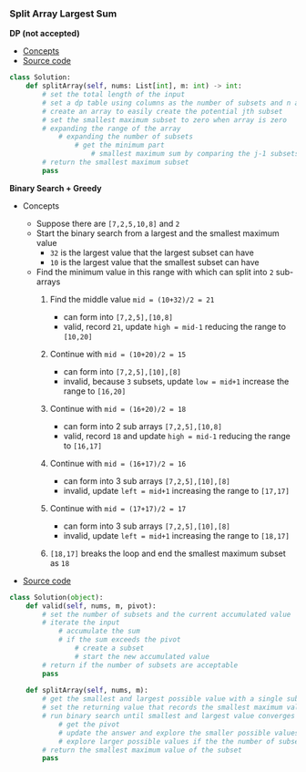 ### Split Array Largest Sum
**DP (not accepted)**
- [Concepts](images/dp.png)
- [Source code](source/dp.py)
```python
class Solution:
    def splitArray(self, nums: List[int], m: int) -> int:
        # set the total length of the input
        # set a dp table using columns as the number of subsets and n as the inputs in the array
        # create an array to easily create the potential jth subset
        # set the smallest maximum subset to zero when array is zero
        # expanding the range of the array
            # expanding the number of subsets
                # get the minimum part
                    # smallest maximum sum by comparing the j-1 subsets with potential jth subsets
        # return the smallest maximum subset
        pass
```

**Binary Search + Greedy**
- Concepts    
    - Suppose there are `[7,2,5,10,8]` and `2`
    - Start the binary search from a largest and the smallest maximum value
        - `32` is the largest value that the largest subset can have
        - `10` is the largest value that the smallest subset can have  
    - Find the minimum value in this range with which can split into `2` sub-arrays
        1. Find the middle value `mid = (10+32)/2 = 21`
            - can form into `[7,2,5],[10,8]` 
            - valid, record `21`, update `high = mid-1` reducing the range to `[10,20]`
            
        1. Continue with `mid = (10+20)/2 = 15`
            - can form into `[7,2,5],[10],[8]` 
            - invalid, because `3` subsets, update `low = mid+1` increase the range to `[16,20]`            
            
        1. Continue with `mid = (16+20)/2 = 18` 
            - can form into 2 sub arrays `[7,2,5],[10,8]`  
            - valid, record `18` and update `high = mid-1` reducing the range to `[16,17]`
          
        1. Continue with `mid = (16+17)/2 = 16` 
            - can form into 3 sub arrays `[7,2,5],[10],[8]`  
            - invalid, update `left = mid+1` increasing the range to `[17,17]`          
          
        1. Continue with `mid = (17+17)/2 = 17` 
            - can form into 3 sub arrays `[7,2,5],[10],[8]`  
            - invalid, update `left = mid+1` increasing the range to `[18,17]`
         
        1. `[18,17]` breaks the loop and end the smallest maximum subset as `18` 
         
- [Source code](source/binary.py)
```python
class Solution(object):
    def valid(self, nums, m, pivot):
        # set the number of subsets and the current accumulated value
        # iterate the input
            # accumulate the sum
            # if the sum exceeds the pivot 
                # create a subset 
                # start the new accumulated value 
        # return if the number of subsets are acceptable
        pass
    
    def splitArray(self, nums, m):
        # get the smallest and largest possible value with a single subset
        # set the returning value that records the smallest maximum value of the subset        
        # run binary search until smallest and largest value converges
            # get the pivot
            # update the answer and explore the smaller possible values if the number of subsets are valid     
            # explore larger possible values if the the number of subsets are invalid      
        # return the smallest maximum value of the subset 
        pass
```